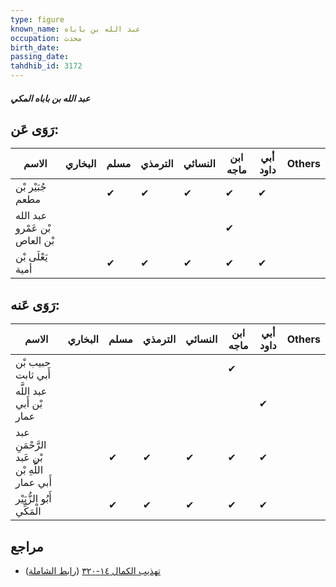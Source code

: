 ```yaml
---
type: figure
known_name: عبد الله بن باباه
occupation: محدث
birth_date:
passing_date:
tahdhib_id: 3172
---
```

##### عبد الله بن باباه المكي

## رَوَى عَن:
| الاسم                         | البخاري | مسلم | الترمذي | النسائي | ابن ماجه | أبي داود | Others |
| ----------------------------- | ------- | ---- | ------- | ------- | -------- | -------- | ------ |
| جُبَيْر بْن مطعم              |         | ✔    | ✔       | ✔       | ✔        | ✔        |        |
| عبد الله بْن عَمْرو بْن العاص |         |      |         |         | ✔        |          |        |
| يَعْلَى بْن أمية              |         | ✔    | ✔       | ✔       | ✔        | ✔        |        |
## رَوَى عَنه:
| الاسم                                          | البخاري | مسلم | الترمذي | النسائي | ابن ماجه | أبي داود | Others |
| ---------------------------------------------- | ------- | ---- | ------- | ------- | -------- | -------- | ------ |
| حبيب بْن أَبي ثابت                             |         |      |         |         | ✔        |          |        |
| عبد اللَّه بْن أَبي عمار                       |         |      |         |         |          | ✔        |        |
| عبد الرَّحْمَنِ بْن عَبد اللَّهِ بْن أَبي عمار |         | ✔    | ✔       | ✔       | ✔        | ✔        |        |
| أَبُو الزُّبَيْر الْمَكِّي                     |         | ✔    | ✔       | ✔       | ✔        | ✔        |        |
## مراجع
- [تهذيب الكمال ١٤-٣٢٠](obsidian://open?vault=Tahdhib-al-Kamal&file=Figures/٣١٧٢-عبد%20الله%20بن%20باباه%20المكي) ([رابط الشاملة](https://shamela.ws/book/3722/7248))